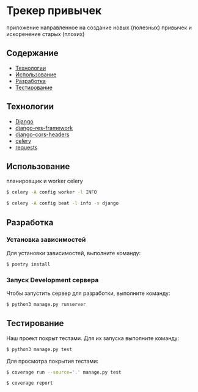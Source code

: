 # Трекер привычек
приложение направленное на создание новых (полезных) привычек и искоренение старых (плохих)

## Содержание
- [Технологии](#технологии)
- [Использование](#начало-работы)
- [Разработка](#тестирование)
- [Тестирование](#deploy-и-ci/cd)

## Технологии
- [Django](https://www.djangoproject.com/)
- [django-res-framework](https://www.django-rest-framework.org/)
- [django-cors-headers](https://pypi.org/project/django-cors-headers/)
- [celery](https://docs.celeryq.dev/en/stable/)
- [requests](https://pypi.org/project/requests/)

## Использование

планировщик и worker celery
```sh
$ celery -A config worker -l INFO
```
```sh
$ celery -A config beat -l info -s django
```

## Разработка

### Установка зависимостей
Для установки зависимостей, выполните команду:
```sh
$ poetry install
```

### Запуск Development сервера
Чтобы запустить сервер для разработки, выполните команду:
```sh
$ python3 manage.py runserver
```


## Тестирование

Наш проект покрыт тестами. Для их запуска выполните команду:
```sh
$ python3 manage.py test
```
Для просмотра покрытия тестами:
```sh
$ coverage run --source='.' manage.py test
```
```sh
$ coverage report
```